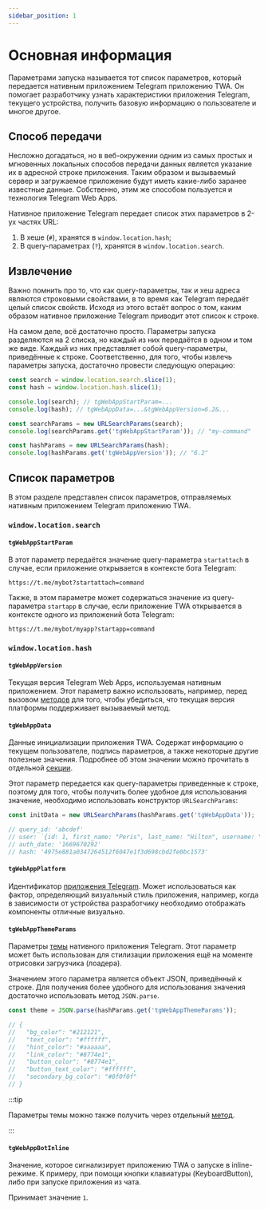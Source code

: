 ```yaml
---
sidebar_position: 1
---
```


# Основная информация

Параметрами запуска называется тот список параметров, который передается
нативным приложением Telegram приложению TWA. Он помогает разработчику узнать
характеристики приложения Telegram, текущего устройства, получить
базовую информацию о пользователе и многое другое.

## Способ передачи

Несложно догадаться, но в веб-окружении одним из самых простых и мгновенных
локальных способов передачи данных является указание их в адресной
строке приложения. Таким образом и вызываемый сервер и загружаемое приложение
будут иметь какие-либо заранее известные данные. Собственно, этим же
способом пользуется и технология Telegram Web Apps.

Нативное приложение Telegram передает список этих параметров в 2-ух частях
URL:

1. В хеше (`#`), хранятся в `window.location.hash`;
2. В query-параметрах (`?`), хранятся в `window.location.search`.

## Извлечение

Важно помнить про то, что как query-параметры, так и хеш адреса являются
строковыми свойствами, в то время как Telegram передаёт целый список свойств.
Исходя из этого встаёт вопрос о том, каким образом нативное приложение Telegram
приводит этот список к строке.

На самом деле, всё достаточно просто. Параметры запуска разделяются на 2
списка, но каждый из них передаётся в одном и том же виде. Каждый из них
представляет собой query-параметры, приведённые к строке. Соответственно,
для того, чтобы извлечь параметры запуска, достаточно провести следующую
операцию:

```typescript title="Пример извлечения параметров запуска"
const search = window.location.search.slice(1);
const hash = window.location.hash.slice(1);

console.log(search); // tgWebAppStartParam=...
console.log(hash); // tgWebAppData=...&tgWebAppVersion=6.2&...

const searchParams = new URLSearchParams(search);
console.log(searchParams.get('tgWebAppStartParam')); // "my-command"

const hashParams = new URLSearchParams(hash);
console.log(hashParams.get('tgWebAppVersion')); // "6.2"
```

## Список параметров

В этом разделе представлен список параметров, отправляемых нативным приложением
Telegram приложению TWA.

### `window.location.search`

#### `tgWebAppStartParam`

В этот параметр передаётся значение query-параметра `startattach` в случае,
если приложение открывается в контексте бота Telegram:

```
https://t.me/mybot?startattach=command
```

Также, в этом параметре может содержаться значение из query-параметра
`startapp` в случае, если приложение TWA открывается в контексте одного из
приложений бота Telegram:

```
https://t.me/mybot/myapp?startapp=command
```

### `window.location.hash`

#### `tgWebAppVersion`

Текущая версия Telegram Web Apps, используемая нативным приложением. Этот
параметр важно использовать, например, перед вызовом
[методов](../apps-communication/methods.mdx) для того, чтобы убедиться, что
текущая
версия платформы поддерживает вызываемый метод.

#### `tgWebAppData`

Данные инициализации приложения TWA. Содержат информацию о текущем пользователе,
подпись
параметров, а также некоторые другие полезные значения. Подробнее об
этом значении можно прочитать в отдельной [секции](init-data.mdx).

Этот параметр передается как query-параметры приведенные к строке, поэтому для
того, чтобы получить более удобное для использования значение, необходимо
использовать конструктор `URLSearchParams`:

```typescript title="Пример обработанного значения"
const initData = new URLSearchParams(hashParams.get('tgWebAppData'));

// query_id: 'abcdef'
// user: `{id: 1, first_name: "Peris", last_name: "Hilton", username: "peris", language_code: "en", is_premium: true}`
// auth_date: '1669670292'
// hash: '4975e881a0347264512f6047e1f3d698cbd2fe0bc1573'
```

#### `tgWebAppPlatform`

Идентификатор [приложения Telegram](../supported-applications). Может 
использоваться как фактор, определяющий визуальный стиль приложения,
например, когда в зависимости от устройства разработчику необходимо отображать
компоненты отличные визуально.

#### `tgWebAppThemeParams`

Параметры [темы](../ui/theme-params.mdx) нативного приложения Telegram. Этот
параметр может быть использован для стилизации приложения ещё на моменте
отрисовки загрузчика (лоадера).

Значением этого параметра является объект JSON, приведённый к строке. Для
получения более удобного для использования значения достаточно использовать
метод `JSON.parse`.

```typescript title="Пример обработанного значения"
const theme = JSON.parse(hashParams.get('tgWebAppThemeParams'));

// {
//   "bg_color": "#212121",
//   "text_color": "#ffffff",
//   "hint_color": "#aaaaaa",
//   "link_color": "#8774e1",
//   "button_color": "#8774e1",
//   "button_text_color": "#ffffff",
//   "secondary_bg_color": "#0f0f0f"
// }
```

:::tip

Параметры темы можно также получить через
отдельный [метод](../apps-communication/methods.mdx#web_app_request_theme).

:::

#### `tgWebAppBotInline`

Значение, которое сигнализирует приложению TWA о запуске в inline-режиме.
К примеру, при помощи кнопки клавиатуры (KeyboardButton), либо при запуске
приложения из чата.

Принимает значение `1`.

